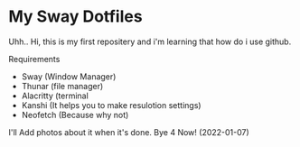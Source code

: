 # My Sway Dotfiles
Uhh.. Hi, this is my first repositery and i'm learning that how do i use github.

Requirements

- Sway (Window Manager)
- Thunar (file manager)
- Alacritty (terminal
- Kanshi (It helps you to make resulotion settings)
- Neofetch (Because why not)
 
 I'll Add photos about it when it's done. Bye 4 Now! (2022-01-07)
